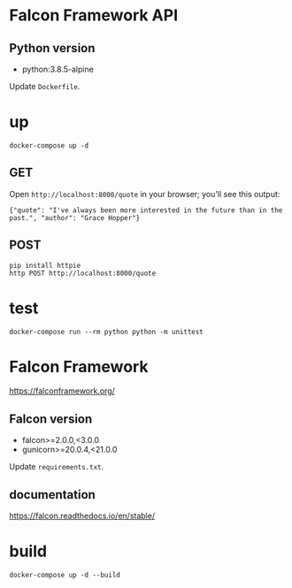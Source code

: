 # Falcon Framework API

## Python version

- python:3.8.5-alpine

Update `Dockerfile`.

# up

```
docker-compose up -d
```

## GET

Open `http://localhost:8000/quote` in your browser; you'll see this output:

```
{"quote": "I've always been more interested in the future than in the past.", "author": "Grace Hopper"}
```

## POST

```
pip install httpie
http POST http://localhost:8000/quote
```

# test

```
docker-compose run --rm python python -m unittest
```

# Falcon Framework

https://falconframework.org/

## Falcon version

- falcon>=2.0.0,<3.0.0
- gunicorn>=20.0.4,<21.0.0

Update `requirements.txt`.

## documentation

https://falcon.readthedocs.io/en/stable/

# build

```
docker-compose up -d --build
```
